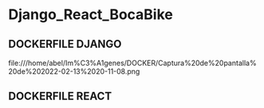 # Django_React_BocaBike




## DOCKERFILE DJANGO

 file:///home/abel/Im%C3%A1genes/DOCKER/Captura%20de%20pantalla%20de%202022-02-13%2020-11-08.png


## DOCKERFILE REACT
